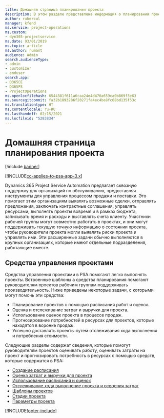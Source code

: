 ```yaml
---
title: Домашняя страница планирования проекта
description: В этом разделе представлена информация о планировании проекта.
author: ruhercul
manager: kfend
ms.service: project-operations
ms.custom:
- dyn365-projectservice
ms.date: 03/01/2019
ms.topic: article
ms.author: rumant
audience: Admin
search.audienceType:
- admin
- customizer
- enduser
search.app:
- D365CE
- D365PS
- ProjectOperations
ms.openlocfilehash: 6544381f611a6caa24e4d470a659ca0b869f3e63
ms.sourcegitcommit: fa32b1893286f20271fa4ec4be8fc68bd135f53c
ms.translationtype: HT
ms.contentlocale: ru-RU
ms.lasthandoff: 02/15/2021
ms.locfileid: "5283834"
---
```

# <a name="project-planning-home-page"></a>Домашняя страница планирования проекта

[!include [banner](../includes/psa-now-project-operations.md)]

[!INCLUDE[cc-applies-to-psa-app-3.x](../includes/cc-applies-to-psa-app-3x.md)]

Dynamics 365 Project Service Automation предлагает сквозную поддержку для организаций по обслуживанию, предоставляя инструменты для управления процессом продажи и поставки. Это помогает этим организациям выявлять возможные сделки, отправлять предложения, заключать контрактные соглашения, управлять ресурсами, выполнять проекты вовремя и в рамках бюджета, записывать время и расходы и выставлять счета клиенту. Участники рабочей группы могут совместно работать в проектах, и они могут поддерживать текущую точную информацию о состоянии проекта, чтобы руководители проекта могли выявлять риски проекта и управлять ими. Эти расширенные задачи обычно выполняются в крупных организациях, которые имеют отдельные подразделения, работающие вместе.

## <a name="project-management-tools"></a>Средства управления проектами

Средства управления проектами в PSA помогают легко выполнять проекты. Встроенные шаблоны а средства планирования помогают руководителям проектов рабочим группам поддерживать производительность. Ниже приведены некоторые задачи, с которыми могут помочь эти средства:

- Планирование проектов с помощью расписания работ и оценок.
- Оценка и отслеживание затрат и выручки для проекта.
- Использование оценок проекта в процессе продаж.
- Прогнозирование потребностей в ресурсах для проектов, которые находятся в воронке продаж.
- Успешно доставлять проекты путем отслеживания хода выполнения и потребления стоимости.

Следующие разделы содержат сведения, которые помогут руководителям проектов оценивать работу, оценивать затраты на проект и прогнозировать потребность в ресурсах с помощью средств, которые содержатся в PSA:

- [Создание расписания](project-creating.md)
- [Оценка затрат и выручки для проекта](project-estimating.md)
- [Использование расписания и оценок](project-leveraging.md)
- [Отслеживание хода выполнение проекта и освоения затрат](project-tracking.md)
- [Шаблоны проектов](project-templates.md)
- [Стадии проекта](project-stages.md)
- [Параметры проекта](project-settings.md)


[!INCLUDE[footer-include](../includes/footer-banner.md)]